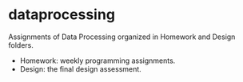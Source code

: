 # dataprocessing

Assignments of Data Processing organized
 in Homework and Design folders.
 
 - Homework: weekly programming assignments.
 - Design: the final design assessment.